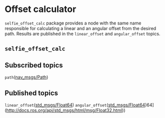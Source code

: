 
# Offset calculator
`selfie_offset_calc` package provides a node with the same name responsible for
calculating a linear and an angular offset from the desired path. Results are
published in the `linear_offset`  and `angular_offset` topics.

## `selfie_offset_calc`

## Subscribed topics
`path`([nav_msgs/Path](docs.ros.org/melodic/api/nav_msgs/html/msg/Path.html))

## Published topics
`linear_offset`([std_msgs/Float64](http://docs.ros.org/api/std_msgs/html/msg/Float32.html))
`angular_offset`([std_msgs/Float64](http://docs.ros.org/api/std_msgs/html/msg/Float32.html))64](http://docs.ros.org/api/std_msgs/html/msg/Float32.html))
